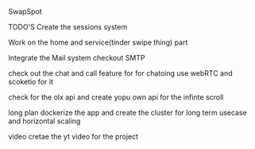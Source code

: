 SwapSpot


TODO'S
Create the sessions system 


Work on the home and service(tinder swipe thing) part


Integrate the Mail system checkout SMTP


check out the chat and call feature for for chatoing use webRTC and scoketio for it


check for the olx api and create yopu own api for the infinte scroll


long plan
dockerize the app and create the cluster for long term usecase and horizontal scaling


video
cretae the yt video for the project